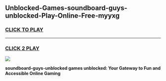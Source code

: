 
## Unblocked-Games-soundboard-guys-unblocked-Play-Online-Free-myyxg
<h3>
<a href="https://premium76.site?title=soundboard-guys-unblocked&ref=26A">CLICK TO PLAY</a></h3>
<hr>

<h3>
<a href="https://premium76.site?title=soundboard-guys-unblocked&ref=26A">CLICK 2 PLAY</a>
  
</h3>

<a href="https://premium76.site?title=soundboard-guys-unblocked&ref=26A"><img src="https://clearcache.store/games.png"></a>


**soundboard-guys-unblocked games unblocked: Your Gateway to Fun and Accessible Online Gaming**
